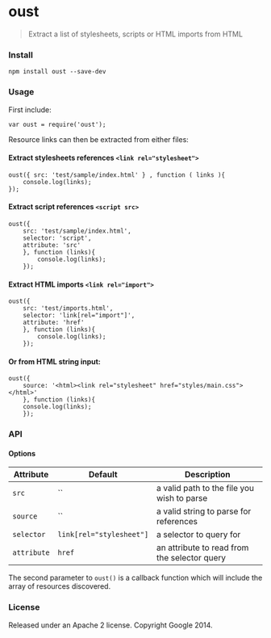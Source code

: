 oust
====

> Extract a list of stylesheets, scripts or HTML imports from HTML

### Install

```
npm install oust --save-dev
```

### Usage

First include:

```
var oust = require('oust');
```

Resource links can then be extracted from either files:

#### Extract stylesheets references `<link rel="stylesheet">`

```
oust({ src: 'test/sample/index.html' } , function ( links ){
	console.log(links);
});
```

#### Extract script references `<script src>`

```
oust({ 
	src: 'test/sample/index.html', 
	selector: 'script', 
	attribute: 'src'
	}, function (links){
		console.log(links);
	});
```

#### Extract HTML imports `<link rel="import">`

```
oust({ 
	src: 'test/imports.html', 
	selector: 'link[rel="import"]', 
	attribute: 'href' 
	}, function (links){
		console.log(links);
	});
```

#### Or from HTML string input:

```
oust({ 
	source: '<html><link rel="stylesheet" href="styles/main.css"></html>' 
	}, function (links){
	console.log(links);
	});
```

### API

#### Options

Attribute       | Default   | Description
---             | ---       | ---
`src`           | ``        | a valid path to the file you wish to parse
`source`        | ``        | a valid string to parse for references
`selector`      | `link[rel="stylesheet"]`        | a selector to query for
`attribute`        | `href`        | an attribute to read from the selector query

The second parameter to `oust()` is a callback function which will include the array of resources discovered.

### License

Released under an Apache 2 license. Copyright Google 2014.